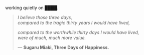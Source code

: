 working quietly on ████.


<!--QUOTE_START-->
> *I believe those three days,*  
> *compared to the tragic thirty years I would have lived,*
>
> *compared to the worthwhile thirty days I would have lived,*  
> *were of much, much more value.*
>
>
> — **Sugaru Miaki, Three Days of Happiness.**
<!--QUOTE_END-->
<!-- last updated: 2025-10-12T13:59:00.676371+00:00 -->
